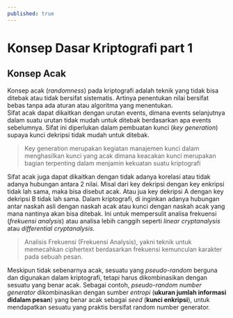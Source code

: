 ```yaml
---
published: true
---
```

# Konsep Dasar Kriptografi part 1
## Konsep Acak

  Konsep acak (*randomness*) pada kriptografi adalah teknik yang tidak bisa ditebak atau tidak bersifat sistematis. Artinya penentukan nilai bersifat bebas tanpa ada aturan atau algoritma yang menentukan.  
  Sifat acak dapat dikaitkan dengan urutan events, dimana events selanjutnya dalam suatu urutan tidak mudah untuk ditebak  berdasarkan apa events sebelumnya. Sifat ini diperlukan dalam pembuatan kunci (*key generation*) supaya kunci dekripsi tidak mudah untuk ditebak.  
  
>Key generation merupakan kegiatan manajemen kunci dalam menghasilkan kunci yang acak dimana keacakan kunci merupakan bagian terpenting dalam menjamin kekuatan suatu kriptografi
  
  Sifat acak juga dapat dikaitkan dengan tidak adanya korelasi atau tidak adanya hubungan antara 2 nilai. Misal dari key dekripsi dengan key enkripsi tidak lah sama, maka bisa disebut acak. Atau jua key dekripsi A dengan key dekripsi B tidak lah sama. Dalam kriptografi, di inginkan adanya hubungan antar naskah asli dengan naskah acak atau kunci dengan naskah acak yang mana nantinya akan bisa ditebak. Ini untuk mempersulit analisa frekuensi (*frekuensi analysis*) atau analisa lebih canggih seperti *linear cryptanalysis* atau *differential cryptanalysis*.  

> Analisis Frekuensi (Frekuensi Analysis), yakni teknik untuk memecahkan ciphertext berdasarkan frekuensi kemunculan karakter pada sebuah pesan.
  
  Meskipun tidak sebenarnya acak, sesuatu yang *pseudo-random* berguna dan digunakan dalam kriptografi, tetapi harus dikombinasikan dengan sesuatu yang benar acak. Sebagai contoh, *pseudo-random number generator* dikombinasikan dengan sumber *entropi* (**ukuran jumlah informasi didalam pesan**) yang benar acak sebagai *seed* (**kunci enkripsi**), untuk mendapatkan sesuatu yang praktis bersifat random number generator.
